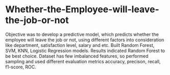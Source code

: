 # Whether-the-Employee-will-leave-the-job-or-not
Objective was to develop a predictive model, which predicts whether the employee will leave the job or not, using different factors into consideration like department, satisfaction level, salary and etc. 
Built Random Forest, SVM, KNN, Logistic Regression models. Results indicated Random Forest to be best choice. 
Dataset has few imbalanced features, so performed sampling and used different evaluation metrics accuracy, precison, recall, f1-score, ROC.
